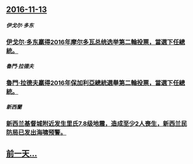 ## [2016-11-13](/zh/news/2016/11/13/index.md)

##### 伊戈尔·多东
### [伊戈尔·多东贏得2016年摩尔多瓦总统选举第二輪投票，當選下任總統。 ](/zh/news/2016/11/13/伊戈尔-多东贏得2016年摩尔多瓦总统选举第二輪投票-當選下任總統.md)
##### 魯門·拉德夫
### [魯門·拉德夫贏得2016年保加利亞總統選舉第二輪投票，當選下任總統。 ](/zh/news/2016/11/13/魯門-拉德夫贏得2016年保加利亞總統選舉第二輪投票-當選下任總統.md)
##### 新西蘭
### [新西兰基督城附近发生里氏7.8级地震，造成至少2人喪生，新西兰民防局已发出海啸预警。 ](/zh/news/2016/11/13/新西兰基督城附近发生里氏78级地震-造成至少2人喪生-新西兰民防局已发出海啸预警.md)
## [前一天...](/zh/news/2016/11/12/index.md)

